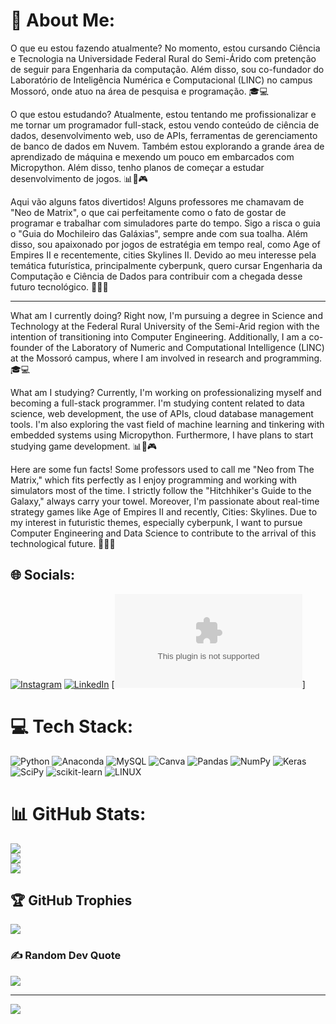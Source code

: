 # 💫 About Me:
O que eu estou fazendo atualmente? No momento, estou cursando Ciência e Tecnologia na Universidade Federal Rural do Semi-Árido com pretenção de seguir para Engenharia da computação. Além disso, sou co-fundador do Laboratório de Inteligência Numérica e Computacional (LINC) no campus Mossoró, onde atuo na área de pesquisa e programação. 🎓💻

O que estou estudando? Atualmente, estou tentando me profissionalizar e me tornar um programador full-stack, estou vendo conteúdo de ciência de dados, desenvolvimento web, uso de APIs, ferramentas de gerenciamento de banco de dados em Nuvem. Também estou explorando a grande área de aprendizado de máquina e mexendo um pouco em embarcados com Micropython. Além disso, tenho planos de começar a estudar desenvolvimento de jogos. 📊🤖🎮

Aqui vão alguns fatos divertidos! Alguns professores me chamavam de "Neo de Matrix", o que cai perfeitamente como o fato de gostar de programar e trabalhar com simuladores parte do tempo. Sigo a risca o guia o "Guia do Mochileiro das Galáxias", sempre ande com sua toalha. Além disso, sou apaixonado por jogos de estratégia em tempo real, como Age of Empires II e recentemente, cities Skylines II. Devido ao meu interesse pela temática futurística, principalmente cyberpunk, quero cursar Engenharia da Computação e Ciência de Dados para contribuir com a chegada desse futuro tecnológico. 🌌🚀😄

<hr/>

What am I currently doing? Right now, I'm pursuing a degree in Science and Technology at the Federal Rural University of the Semi-Arid region with the intention of transitioning into Computer Engineering. Additionally, I am a co-founder of the Laboratory of Numeric and Computational Intelligence (LINC) at the Mossoró campus, where I am involved in research and programming. 🎓💻

What am I studying? Currently, I'm working on professionalizing myself and becoming a full-stack programmer. I'm studying content related to data science, web development, the use of APIs, cloud database management tools. I'm also exploring the vast field of machine learning and tinkering with embedded systems using Micropython. Furthermore, I have plans to start studying game development. 📊🤖🎮

Here are some fun facts! Some professors used to call me "Neo from The Matrix," which fits perfectly as I enjoy programming and working with simulators most of the time. I strictly follow the "Hitchhiker's Guide to the Galaxy," always carry your towel. Moreover, I'm passionate about real-time strategy games like Age of Empires II and recently, Cities: Skylines. Due to my interest in futuristic themes, especially cyberpunk, I want to pursue Computer Engineering and Data Science to contribute to the arrival of this technological future. 🌌🚀😄

## 🌐 Socials:
[![Instagram](https://img.shields.io/badge/Instagram-%23E4405F.svg?logo=Instagram&logoColor=white)](https://instagram.com/andersoncarlos___) [![LinkedIn](https://img.shields.io/badge/LinkedIn-%230077B5.svg?logo=linkedin&logoColor=white)](https://linkedin.com/in/andersoncarlos-) [![e-mail](andersoncarlos799@gmail.com)]

# 💻 Tech Stack:
![Python](https://img.shields.io/badge/python-3670A0?style=for-the-badge&logo=python&logoColor=ffdd54) ![Anaconda](https://img.shields.io/badge/Anaconda-%2344A833.svg?style=for-the-badge&logo=anaconda&logoColor=white) ![MySQL](https://img.shields.io/badge/mysql-%2300f.svg?style=for-the-badge&logo=mysql&logoColor=white) ![Canva](https://img.shields.io/badge/Canva-%2300C4CC.svg?style=for-the-badge&logo=Canva&logoColor=white) ![Pandas](https://img.shields.io/badge/pandas-%23150458.svg?style=for-the-badge&logo=pandas&logoColor=white) ![NumPy](https://img.shields.io/badge/numpy-%23013243.svg?style=for-the-badge&logo=numpy&logoColor=white) ![Keras](https://img.shields.io/badge/Keras-%23D00000.svg?style=for-the-badge&logo=Keras&logoColor=white) ![SciPy](https://img.shields.io/badge/SciPy-%230C55A5.svg?style=for-the-badge&logo=scipy&logoColor=%white) ![scikit-learn](https://img.shields.io/badge/scikit--learn-%23F7931E.svg?style=for-the-badge&logo=scikit-learn&logoColor=white) ![LINUX](https://img.shields.io/badge/Linux-FCC624?style=for-the-badge&logo=linux&logoColor=black)
# 📊 GitHub Stats:
![](https://github-readme-stats.vercel.app/api?username=AndersonCSM&theme=dark&hide_border=false&include_all_commits=true&count_private=true)<br/>
![](https://github-readme-streak-stats.herokuapp.com/?user=AndersonCSM&theme=dark&hide_border=false)<br/>
[![](https://github-readme-stats.vercel.app/api/top-langs/?username=AndersonCSM&theme=dark&hide_border=false&include_all_commits=true&count_private=true&layout=compact&hide=javascript,html,jupyter%20notebook,processing)](https://github.com/AndersonCSM/github-readme-stats)<br/>


## 🏆 GitHub Trophies
![](https://github-profile-trophy.vercel.app/?username=AndersonCSM&theme=radical&no-frame=false&no-bg=true&margin-w=4)

### ✍️ Random Dev Quote
![](https://quotes-github-readme.vercel.app/api?type=horizontal&theme=radical)

---
[![](https://visitcount.itsvg.in/api?id=AndersonCSM&icon=0&color=0)](https://visitcount.itsvg.in)

<!-- Proudly created with GPRM ( https://gprm.itsvg.in ) -->
